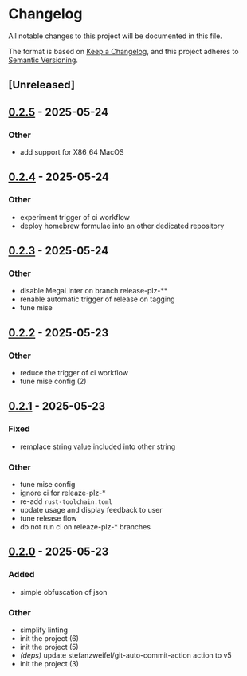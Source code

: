# Changelog

All notable changes to this project will be documented in this file.

The format is based on [Keep a Changelog](https://keepachangelog.com/en/1.0.0/),
and this project adheres to [Semantic Versioning](https://semver.org/spec/v2.0.0.html).

## [Unreleased]

## [0.2.5](https://github.com/davidB/json-simple-obfuscator/compare/0.2.4...0.2.5) - 2025-05-24

### Other

- add support for X86_64 MacOS

## [0.2.4](https://github.com/davidB/json-simple-obfuscator/compare/0.2.3...0.2.4) - 2025-05-24

### Other

- experiment trigger of ci workflow
- deploy homebrew formulae into an other dedicated repository

## [0.2.3](https://github.com/davidB/json-simple-obfuscator/compare/0.2.2...0.2.3) - 2025-05-24

### Other

- disable MegaLinter on branch release-plz-**
- renable automatic trigger of release on tagging
- tune mise

## [0.2.2](https://github.com/davidB/json-simple-obfuscator/compare/0.2.1...0.2.2) - 2025-05-23

### Other

- reduce the trigger of ci workflow
- tune mise config (2)

## [0.2.1](https://github.com/davidB/json-simple-obfuscator/compare/0.2.0...0.2.1) - 2025-05-23

### Fixed

- remplace string value included into other string

### Other

- tune mise config
- ignore ci for releaze-plz-*
- re-add `rust-toolchain.toml`
- update usage and display feedback to user
- tune release flow
- do not run ci on releaze-plz-* branches

## [0.2.0](https://github.com/davidB/json-simple-obfuscator/compare/0.1.0...0.2.0) - 2025-05-23

### Added

- simple obfuscation of json

### Other

- simplify linting
- init the project (6)
- init the project (5)
- *(deps)* update stefanzweifel/git-auto-commit-action action to v5
- init the project (3)

